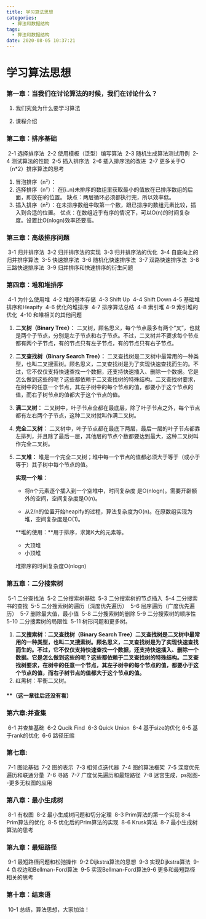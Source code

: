 ```yaml
---
title: 学习算法思想
categories:
  - 算法和数据结构
tags:
  - 算法和数据结构
date: 2020-08-05 10:37:21
---
```


# 学习算法思想



### 第一章：当我们在讨论算法的时候，我们在讨论什么？

1. 我们究竟为什么要学习算法

2. 课程介绍 

### 第二章：排序基础

​	2-1 选择排序法
​	2-2 使用模板（泛型）编写算法
​	2-3 随机生成算法测试用例
​	2-4 测试算法的性能
​	2-5 插入排序法
​	2-6 插入排序法的改进
​	2-7 更多关于O（n*2）排序算法的思考



1. 冒泡排序（n²）：
2. 选择排序（n²）： 在[i..n)未排序的数组里获取最小的值放在已排序数组的后面，即放在i的位置。
   缺点：两层循环必须都执行完，所以效率低。 
3. 插入排序（n²）：在未排序数组中取第一个数，跟已排序的数组元素比较，插入到合适的位置。 
   优点：在数组近乎有序的情况下，可以O(n)的时间复杂度。设置比O(nlogn)效率还要高。


### 第三章：高级排序问题

​	3-1 归并排序法
​	3-2 归并排序法的实现
​	3-3 归并排序法的优化
​	3-4 自底向上的归并排序算法
​	3-5 快速排序法
​	3-6 随机化快速排序法
​	3-7 双路快速排序法
​	3-8 三路快速排序法
​	3-9 归并排序和快速排序的衍生问题

### 第四章：堆和堆排序

​	4-1 为什么使用堆
​	4-2 堆的基本存储
​	4-3 Shift Up
​	4-4 Shift Down
​	4-5 基础堆排序和Heapify
​	4-6 优化的堆排序
​	4-7 排序算法总结
​	4-8 索引堆
​	4-9 索引堆的优化
​	4-10 和堆相关的其他问题

1. **二叉树（Binary Tree）：** 二叉树，顾名思义，每个节点最多有两个“叉”，也就是两个子节点，分别是左子节点和右子节点。不过，二叉树并不要求每个节点都有两个子节点，有的节点只有左子节点，有的节点只有右子节点。

2. **二叉查找树（Binary Search Tree）：** 二叉查找树是二叉树中最常用的一种类型，也叫二叉搜索树。顾名思义，二叉查找树是为了实现快速查找而生的。不过，它不仅仅支持快速查找一个数据，还支持快速插入、删除一个数据。它是怎么做到这些的呢？这些都依赖于二叉查找树的特殊结构。二叉查找树要求，在树中的任意一个节点，其左子树中的每个节点的值，都要小于这个节点的值，而右子树节点的值都大于这个节点的值。

3. **满二叉树：** 二叉树中，叶子节点全都在最底层，除了叶子节点之外，每个节点都有左右两个子节点，这种二叉树就叫作满二叉树。

4. **完全二叉树：** 二叉树中，叶子节点都在最底下两层，最后一层的叶子节点都靠左排列，并且除了最后一层，其他层的节点个数都要达到最大，这种二叉树叫作完全二叉树。

5. **二叉堆：** 堆是一个完全二叉树；堆中每一个节点的值都必须大于等于（或小于等于）其子树中每个节点的值。 

   **实现一个堆：**

   - 将n个元素逐个插入到一个空堆中，时间复杂度 是O(nlogn)。需要开辟额外的空间，空间复杂度是O(n)。

   - 从2/n的位置开始heapify的过程，算法复杂度为O(n)。在原数组实现为堆，空间复杂度是O(1)。

   **堆的使用：**用于排序，求第K大的元素等。

   - 大顶堆
   - 小顶堆

   堆排序的时间复杂度O(nlogn)


### 第五章：二分搜索树

​	5-1 二分查找法
​	5-2 二分搜索树基础
​	5-3 二分搜索树的节点插入
​	5-4 二分搜索书的查找
​	5-5 二分搜索树的遍历（深度优先遍历）
​	5-6 层序遍历（广度优先遍历）
​	5-7 删除最大值，最小值
​	5-8 二分搜索树的删除
​	5-9 二分搜索树的顺序性
​	5-10 二分搜索树的局限性
​	5-11 树形问题和更多树。



1. **二叉搜索树：**二叉查找树（Binary Search Tree）二叉查找树是二叉树中最常用的一种类型，也叫二叉搜索树。顾名思义，二叉查找树是为了实现快速查找而生的。不过，它不仅仅支持快速查找一个数据，还支持快速插入、删除一个数据。它是怎么做到这些的呢？这些都依赖于二叉查找树的特殊结构**。二叉查找树要求，在树中的任意一个节点，其左子树中的每个节点的值，都要小于这个节点的值，而右子树节点的值都大于这个节点的值。** 
2. 红黑树：平衡二叉树。



#### **（这一章往后还没有看）

### 第六章:并查集

​	6-1 并查集基础
​	6-2 Qucik Find
​	6-3 Quick Union
​	6-4 基于size的优化
​	6-5 基于rank的优化
​	6-6 路径压缩

### 第七章: 

​	7-1 图论基础
​	7-2 图的表示
​	7-3 相邻点迭代器
​	7-4 图的算法框架
​	7-5 深度优先遍历和联通分量
​	7-6 寻路
​	7-7 广度优先遍历和最短路径
​	7-8 迷宫生成，ps抠图--更多无权图的应用

### 第八章：最小生成树

​	8-1 有权图
​	8-2 最小生成树问题和切分定理
​	8-3 Prim算法的第一个实现
​	8-4 Prim算法的优化
​	8-5 优化后的Prim算法的实现
​	8-6 Krusk算法
​	8-7 最小生成树算法的思考

### 第九章：最短路径

​	9-1 最短路径问题和松弛操作
​	9-2 Dijkstra算法的思想
​	9-3 实现Dijkstra算法
​	9-4 负权边和Bellman-Ford算法
​	9-5 实现Bellman-Ford算法
​	9-6 更多和最短路径相关的思考

### 第十章：结束语

​	10-1 总结，算法思想，大家加油！